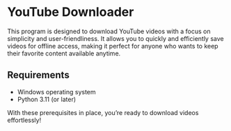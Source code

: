 # YouTube Downloader  

This program is designed to download YouTube videos with a focus on simplicity and user-friendliness. It allows you to quickly and efficiently save videos for offline access, making it perfect for anyone who wants to keep their favorite content available anytime.  

## Requirements  
- Windows operating system  
- Python 3.11 (or later)  

With these prerequisites in place, you’re ready to download videos effortlessly!  
